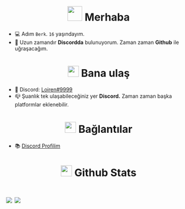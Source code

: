 <h1 align="center"><img src="https://raw.githubusercontent.com/nixin72/nixin72/master/wave.gif" width="40px"> Merhaba</h1>

- 💻 Adım `Berk`. `16` yaşındayım. 
- 🔌 Uzun zamandır **Discordda** bulunuyorum. Zaman zaman **Github** ile uğraşacağım.
<h1 align="center"><img src="https://www.covercompare.com/images/icon-phone.gif" width="30px"> Bana ulaş</h1>

- 📨 Discord: [Loiren#9999](https://discord.com/users/852606013126606908)
- 📪 Şuanlık tek ulaşabileceğiniz yer **Discord.** Zaman zaman başka platformlar eklenebilir.
<h1 align="center"><img src="https://image.flaticon.com/icons/png/512/3308/3308178.png" width="30px"> Bağlantılar</h1>

- 📚 [Discord Profilim](https://discord.com/users/852606013126606908)
<h1 align="center"><img src="https://challengepost-s3-challengepost.netdna-ssl.com/photos/production/software_photos/000/456/275/datas/original.gif" width="30px"> Github Stats</h1>

<h1 align="left">
   <img src="https://github-readme-stats.vercel.app/api/top-langs/?username=loirenn&theme=dark&hide_border=true" />
   <img src="https://github-readme-stats.vercel.app/api?username=loirenn&theme=dark&hide_border=true" />
</h1>

